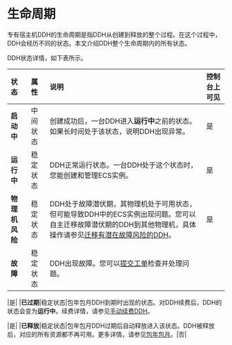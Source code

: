 # 生命周期

专有宿主机DDH的生命周期是指DDH从创建到释放的整个过程。在这个过程中，DDH会经历不同的状态。本文介绍DDH整个生命周期内的所有状态。

DDH状态详情，如下表所示。

|状态|属性|说明|控制台上可见|
|:-|:-|:-|:-----|
|**启动中**|中间状态|创建成功后，一台DDH进入**运行中**之前的状态。如果长时间处于该状态，说明DDH出现异常。|是|
|**运行中**|稳定状态|DDH正常运行状态。一台DDH处于这个状态时，您能创建和管理ECS实例。|是|
|**物理机风险**|稳定状态|DDH处于故障潜伏期，其物理机处于可用状态，但可能导致DDH中的ECS实例出现问题。您可以自主迁移故障潜伏期的DDH到其他物理机，具体操作请参见[迁移有潜在故障风险的DDH](/cn.zh-CN/用户指南/DDH运维/迁移有潜在故障风险的DDH.md)。|是|
|**故障**|稳定状态|DDH出现故障。您可以[提交工单](https://selfservice.console.aliyun.com/ticket/createIndex)检查并处理问题。

|是|
|**已过期**|稳定状态|包年包月DDH到期时出现的状态。对DDH续费后，DDH的状态会变为**运行中**。续费详情，请参见[手动续费DDH](/cn.zh-CN/用户指南/续费DDH/手动续费DDH.md)。

|是|
|**已释放**|稳定状态|包年包月DDH过期后自动释放进入该状态。DDH被释放后，对应的所有资源都不再可用。更多详情，请参见[包年包月](/cn.zh-CN/产品定价/包年包月.md)。|否|

